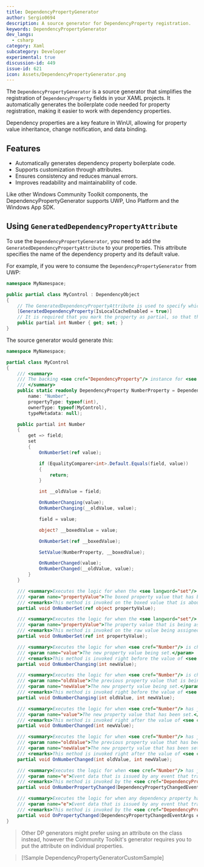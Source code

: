 ```yaml
---
title: DependencyPropertyGenerator
author: Sergio0694
description: A source generator for DependencyProperty registration.
keywords: DependencyPropertyGenerator
dev_langs:
  - csharp
category: Xaml
subcategory: Developer
experimental: true
discussion-id: 449
issue-id: 621
icon: Assets/DependencyPropertyGenerator.png
---
```


The `DependencyPropertyGenerator` is a source generator that simplifies the registration of `DependencyProperty` fields in your XAML projects.
It automatically generates the boilerplate code needed for property registration, making it easier to work with dependency properties.

Dependency properties are a key feature in WinUI, allowing for property value inheritance, change notification, and data binding.

## Features

- Automatically generates dependency property boilerplate code.
- Supports customization through attributes.
- Ensures consistency and reduces manual errors.
- Improves readability and maintainability of code.

Like other Windows Community Toolkit components, the DependencyPropertyGenerator supports UWP, Uno Platform and the Windows App SDK.

## Using `GeneratedDependencyPropertyAttribute`

To use the `DependencyPropertyGenerator`, you need to add the `GeneratedDependencyPropertyAttribute` to your properties.
This attribute specifies the name of the dependency property and its default value.

For example, if you were to consume the `DependencyPropertyGenerator` from UWP:

```cs
namespace MyNamespace;

public partial class MyControl : DependencyObject
{
    // The GeneratedDependencyPropertyAttribute is used to specify which property to generate the DependencyProperty for.
    [GeneratedDependencyProperty(IsLocalCacheEnabled = true)]
    // It is required that you mark the property as partial, so that the generator can add additional code to its get() method.
    public partial int Number { get; set; }
}
```

The source generator would generate *this*:

```cs
namespace MyNamespace;

partial class MyControl
{
    /// <summary>
    /// The backing <see cref="DependencyProperty"/> instance for <see cref="Number"/>.
    /// </summary>
    public static readonly DependencyProperty NumberProperty = DependencyProperty.Register(
        name: "Number",
        propertyType: typeof(int),
        ownerType: typeof(MyControl),
        typeMetadata: null);

    public partial int Number
    {
        get => field;
        set
        {
            OnNumberSet(ref value);

            if (EqualityComparer<int>.Default.Equals(field, value))
            {
                return;
            }

            int __oldValue = field;

            OnNumberChanging(value);
            OnNumberChanging(__oldValue, value);

            field = value;

            object? __boxedValue = value;

            OnNumberSet(ref __boxedValue);

            SetValue(NumberProperty, __boxedValue);

            OnNumberChanged(value);
            OnNumberChanged(__oldValue, value);
        }
    }

    /// <summary>Executes the logic for when the <see langword="set"/> accessor <see cref="Number"/> is invoked</summary>
    /// <param name="propertyValue">The boxed property value that has been produced before assigning to <see cref="NumberProperty"/>.</param>
    /// <remarks>This method is invoked on the boxed value that is about to be passed to <see cref="SetValue"/> on <see cref="NumberProperty"/>.</remarks>
    partial void OnNumberSet(ref object propertyValue);

    /// <summary>Executes the logic for when the <see langword="set"/> accessor <see cref="Number"/> is invoked</summary>
    /// <param name="propertyValue">The property value that is being assigned to <see cref="Number"/>.</param>
    /// <remarks>This method is invoked on the raw value being assigned to <see cref="Number"/>, before <see cref="SetValue"/> is used.</remarks>
    partial void OnNumberSet(ref int propertyValue);

    /// <summary>Executes the logic for when <see cref="Number"/> is changing.</summary>
    /// <param name="value">The new property value being set.</param>
    /// <remarks>This method is invoked right before the value of <see cref="Number"/> is changed.</remarks>
    partial void OnNumberChanging(int newValue);

    /// <summary>Executes the logic for when <see cref="Number"/> is changing.</summary>
    /// <param name="oldValue">The previous property value that is being replaced.</param>
    /// <param name="newValue">The new property value being set.</param>
    /// <remarks>This method is invoked right before the value of <see cref="Number"/> is changed.</remarks>
    partial void OnNumberChanging(int oldValue, int newValue);

    /// <summary>Executes the logic for when <see cref="Number"/> has just changed.</summary>
    /// <param name="value">The new property value that has been set.</param>
    /// <remarks>This method is invoked right after the value of <see cref="Number"/> is changed.</remarks>
    partial void OnNumberChanged(int newValue);

    /// <summary>Executes the logic for when <see cref="Number"/> has just changed.</summary>
    /// <param name="oldValue">The previous property value that has been replaced.</param>
    /// <param name="newValue">The new property value that has been set.</param>
    /// <remarks>This method is invoked right after the value of <see cref="Number"/> is changed.</remarks>
    partial void OnNumberChanged(int oldValue, int newValue);

    /// <summary>Executes the logic for when <see cref="Number"/> has just changed.</summary>
    /// <param name="e">Event data that is issued by any event that tracks changes to the effective value of this property.</param>
    /// <remarks>This method is invoked by the <see cref="DependencyProperty"/> infrastructure, after the value of <see cref="Number"/> is changed.</remarks>
    partial void OnNumberPropertyChanged(DependencyPropertyChangedEventArgs e);

    /// <summary>Executes the logic for when any dependency property has just changed.</summary>
    /// <param name="e">Event data that is issued by any event that tracks changes to the effective value of this property.</param>
    /// <remarks>This method is invoked by the <see cref="DependencyProperty"/> infrastructure, after the value of any dependency property has just changed.</remarks>
    partial void OnPropertyChanged(DependencyPropertyChangedEventArgs e);
}
```

> Other DP generators might prefer using an attribute on the class instead, however the Community Toolkit's generator requires you to put the attribute on individual properties.

> [!Sample DependencyPropertyGeneratorCustomSample]
